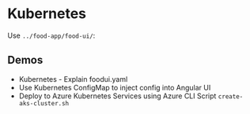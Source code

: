 # Kubernetes

Use `../food-app/food-ui/`:

## Demos

- Kubernetes - Explain foodui.yaml
- Use Kubernetes ConfigMap to inject config into Angular UI
- Deploy to Azure Kubernetes Services using Azure CLI Script `create-aks-cluster.sh`